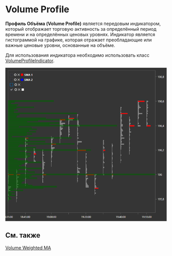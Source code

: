 # Volume Profile

**Профиль Объёма (Volume Profile)** является передовым индикатором, который отображает торговую активность за определённый период времени и на определённых ценовых уровнях. Индикатор является гистограммой на графике, которая отражает преобладающие или важные ценовые уровни, основанные на объёме. 

Для использования индикатора необходимо использовать класс [VolumeProfileIndicator](../api/StockSharp.Algo.Indicators.VolumeProfileIndicator.html). 

![Gui ClasterChart](../images/Gui_ClasterChart.png)

## См. также

[Volume Weighted MA](IndicatorVolumeWeightedMovingAverage.md)
